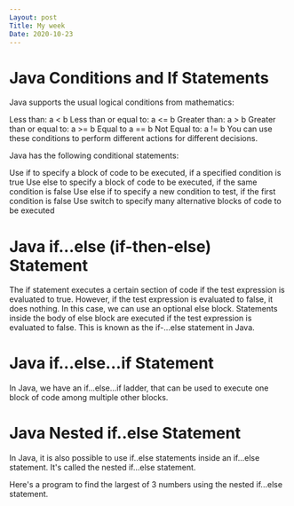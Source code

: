 ```yaml
---
Layout: post
Title: My week
Date: 2020-10-23
---
```



# Java Conditions and If Statements

Java supports the usual logical conditions from mathematics:

Less than: a < b
Less than or equal to: a <= b
Greater than: a > b
Greater than or equal to: a >= b
Equal to a == b
Not Equal to: a != b
You can use these conditions to perform different actions for different decisions.

Java has the following conditional statements:

Use if to specify a block of code to be executed, if a specified condition is true
Use else to specify a block of code to be executed, if the same condition is false
Use else if to specify a new condition to test, if the first condition is false
Use switch to specify many alternative blocks of code to be executed


# Java if...else (if-then-else) Statement
The if statement executes a certain section of code if the test expression is evaluated to true. However,
 if the test expression is evaluated to false, it does nothing.
In this case, we can use an optional else block. Statements inside the body of else block are executed 
if the test expression is evaluated to false. This is known as the if-...else statement in Java.



# Java if...else...if Statement
In Java, we have an if...else...if ladder, that can be used to execute one block of code among multiple 
other blocks.

# Java Nested if..else Statement
In Java, it is also possible to use if..else statements inside an if...else statement. It's called the nested if...else statement.

Here's a program to find the largest of 3 numbers using the nested if...else statement.